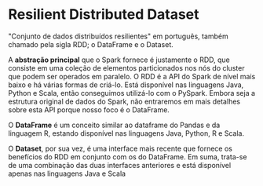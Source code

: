 # Resilient Distributed Dataset 
"Conjunto de dados distribuídos resilientes" em português, também chamado pela sigla RDD;
o DataFrame e o Dataset.

A **abstração principal** que o Spark fornece é justamente o RDD, 
que consiste em uma coleção de elementos particionados nos nós do cluster que podem ser 
operados em paralelo. O RDD é a API do Spark de nível mais baixo e há várias formas de criá-lo.
Está disponível nas linguagens Java, Python e Scala, então conseguimos utilizá-lo com o PySpark. Embora seja a estrutura original de dados do Spark,
não entraremos em mais detalhes sobre esta API porque nosso foco é o DataFrame.

O **DataFrame** é um conceito similar ao dataframe do Pandas e da linguagem R, estando disponível nas linguagens Java, 
Python, R e Scala.

O **Dataset**, por sua vez, é uma interface mais recente que fornece os benefícios do RDD
em conjunto com os do DataFrame. Em suma, trata-se de uma combinação das duas interfaces
anteriores e está disponível apenas nas linguagens Java e Scala